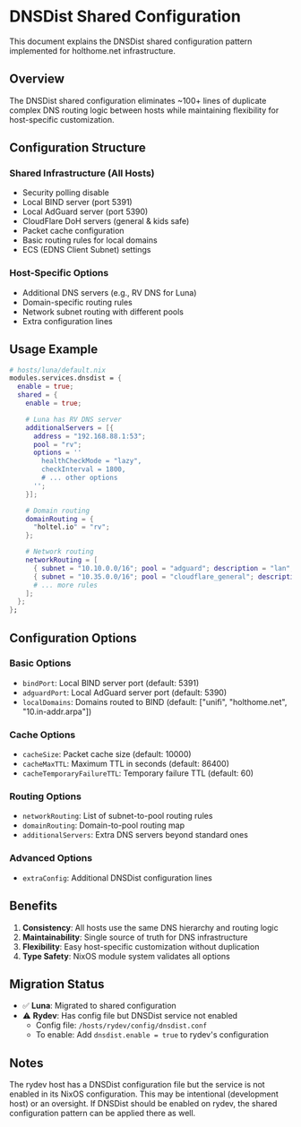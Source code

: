# DNSDist Shared Configuration

This document explains the DNSDist shared configuration pattern implemented for holthome.net infrastructure.

## Overview

The DNSDist shared configuration eliminates ~100+ lines of duplicate complex DNS routing logic between hosts while maintaining flexibility for host-specific customization.

## Configuration Structure

### Shared Infrastructure (All Hosts)
- Security polling disable
- Local BIND server (port 5391)
- Local AdGuard server (port 5390)
- CloudFlare DoH servers (general & kids safe)
- Packet cache configuration
- Basic routing rules for local domains
- ECS (EDNS Client Subnet) settings

### Host-Specific Options
- Additional DNS servers (e.g., RV DNS for Luna)
- Domain-specific routing rules
- Network subnet routing with different pools
- Extra configuration lines

## Usage Example

```nix
# hosts/luna/default.nix
modules.services.dnsdist = {
  enable = true;
  shared = {
    enable = true;

    # Luna has RV DNS server
    additionalServers = [{
      address = "192.168.88.1:53";
      pool = "rv";
      options = ''
        healthCheckMode = "lazy",
        checkInterval = 1800,
        # ... other options
      '';
    }];

    # Domain routing
    domainRouting = {
      "holtel.io" = "rv";
    };

    # Network routing
    networkRouting = [
      { subnet = "10.10.0.0/16"; pool = "adguard"; description = "lan"; }
      { subnet = "10.35.0.0/16"; pool = "cloudflare_general"; description = "guest vlan"; dropAfter = true; }
      # ... more rules
    ];
  };
};
```

## Configuration Options

### Basic Options
- `bindPort`: Local BIND server port (default: 5391)
- `adguardPort`: Local AdGuard server port (default: 5390)
- `localDomains`: Domains routed to BIND (default: ["unifi", "holthome.net", "10.in-addr.arpa"])

### Cache Options
- `cacheSize`: Packet cache size (default: 10000)
- `cacheMaxTTL`: Maximum TTL in seconds (default: 86400)
- `cacheTemporaryFailureTTL`: Temporary failure TTL (default: 60)

### Routing Options
- `networkRouting`: List of subnet-to-pool routing rules
- `domainRouting`: Domain-to-pool routing map
- `additionalServers`: Extra DNS servers beyond standard ones

### Advanced Options
- `extraConfig`: Additional DNSDist configuration lines

## Benefits

1. **Consistency**: All hosts use the same DNS hierarchy and routing logic
2. **Maintainability**: Single source of truth for DNS infrastructure
3. **Flexibility**: Easy host-specific customization without duplication
4. **Type Safety**: NixOS module system validates all options

## Migration Status

- ✅ **Luna**: Migrated to shared configuration
- ⚠️ **Rydev**: Has config file but DNSDist service not enabled
  - Config file: `/hosts/rydev/config/dnsdist.conf`
  - To enable: Add `dnsdist.enable = true` to rydev's configuration

## Notes

The rydev host has a DNSDist configuration file but the service is not enabled in its NixOS configuration. This may be intentional (development host) or an oversight. If DNSDist should be enabled on rydev, the shared configuration pattern can be applied there as well.
